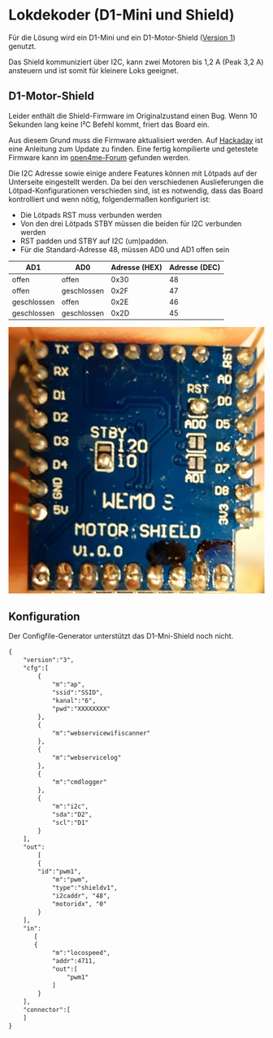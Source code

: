 # Lokdekoder (D1-Mini und Shield)

Für die Lösung wird ein D1-Mini und ein D1-Motor-Shield ([Version 1](https://wiki.wemos.cc/products:retired:motor_shield_v1.0.0)) genutzt.

Das Shield kommuniziert über I2C, kann zwei Motoren bis 1,2 A (Peak 3,2 A) ansteuern und ist somit für kleinere Loks geeignet.


## D1-Motor-Shield
Leider enthält die Shield-Firmware im Originalzustand einen Bug. Wenn 10 Sekunden lang keine I²C Befehl kommt, friert das Board ein.

Aus diesem Grund muss die Firmware aktualisiert werden. Auf [Hackaday](https://hackaday.io/project/18439-motor-shield-reprogramming/log/57855-reprogramming-without-soldering)
ist eine Anleitung zum Update zu finden. Eine fertig kompilierte und getestete Firmware kann im
[open4me-Forum](https://forum.open4me.de/viewtopic.php?f=4&t=69&start=40#p591) gefunden werden.

Die I2C Adresse sowie einige andere Features können mit Lötpads auf der Unterseite eingestellt werden. Da bei den verschiedenen Auslieferungen die Lötpad-Konfigurationen verschieden sind, ist es notwendig, dass das Board kontrolliert und wenn nötig, folgendermaßen konfiguriert ist:


- Die Lötpads RST muss verbunden werden
- Von den drei Lötpads STBY müssen die beiden für I2C verbunden werden
- RST padden und STBY auf I2C (um)padden.
- Für die Standard-Adresse 48, müssen AD0 und AD1 offen sein

| AD1 | AD0 | Adresse (HEX)  | Adresse (DEC) |
| -------- | -------- | -------- | ---- |
| offen   | offen   | 0x30  | 48 |
| offen   | geschlossen   | 0x2F  | 47 |
| geschlossen | offen | 0x2E | 46 |
| geschlossen | geschlossen | 0x2D | 45 |



![](../../img/d1minimotorschield.jpg)

## Konfiguration



Der Configfile-Generator unterstützt das D1-Mni-Shield noch nicht.


```
{
    "version":"3",
    "cfg":[
        {
            "m":"ap",
            "ssid":"SSID",
            "kanal":"6",
            "pwd":"XXXXXXXX"
        },
        {
            "m":"webservicewifiscanner"
        },
        {
            "m":"webservicelog"
        },
        {
            "m":"cmdlogger"
        },
        {
            "m":"i2c",
            "sda":"D2",
            "scl":"D1"
        }
    ],
    "out":
        [
        {
	    "id":"pwm1",
            "m":"pwm",
            "type":"shieldv1",
            "i2caddr", "48",
            "motoridx", "0"
        }
    ],
    "in":
       [
       {
            "m":"locospeed",
            "addr":4711,
            "out":[
                "pwm1"
            ]
        }
    ],
    "connector":[
    ]
}

```
